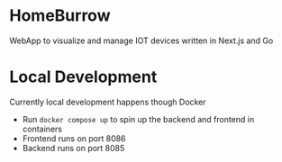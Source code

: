 # HomeBurrow
WebApp to visualize and manage IOT devices written in Next.js and Go


# Local Development

Currently local development happens though Docker
- Run `docker compose up` to spin up the backend and frontend in containers
- Frontend runs on port 8086
- Backend runs on port 8085